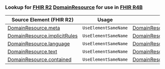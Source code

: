 ### Lookup for [FHIR R2](https://hl7.org/fhir/DSTU2/) [DomainResource](https://hl7.org/fhir/DSTU2/DomainResource.html) for use in [FHIR R4B](https://hl7.org/fhir/R4B/)

| Source Element (FHIR R2) | Usage | Target |
| -------------- | ----- | ------ |
| [DomainResource.meta](https://hl7.org/fhir/DSTU2/DomainResource.html#resource) | `UseElementSameName` | [DomainResource.meta](https://hl7.org/fhir/R4B/DomainResource.html#resource) |
| [DomainResource.implicitRules](https://hl7.org/fhir/DSTU2/DomainResource.html#resource) | `UseElementSameName` | [DomainResource.implicitRules](https://hl7.org/fhir/R4B/DomainResource.html#resource) |
| [DomainResource.language](https://hl7.org/fhir/DSTU2/DomainResource.html#resource) | `UseElementSameName` | [DomainResource.language](https://hl7.org/fhir/R4B/DomainResource.html#resource) |
| [DomainResource.text](https://hl7.org/fhir/DSTU2/DomainResource.html#resource) | `UseElementSameName` | [DomainResource.text](https://hl7.org/fhir/R4B/DomainResource.html#resource) |
| [DomainResource.contained](https://hl7.org/fhir/DSTU2/DomainResource.html#resource) | `UseElementSameName` | [DomainResource.contained](https://hl7.org/fhir/R4B/DomainResource.html#resource) |
